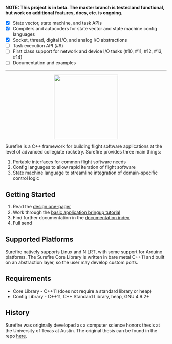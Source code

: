 **NOTE: This project is in beta. The master branch is tested and functional, but work on additional features, docs, etc. is ongoing.**

* [x] State vector, state machine, and task APIs
* [x] Compilers and autocoders for state vector and state machine config languages
* [x] Socket, thread, digital I/O, and analog I/O abstractions
* [ ] Task execution API (#9)
* [ ] First class support for network and device I/O tasks (#10, #11, #12, #13, #14)
* [ ] Documentation and examples

---

<p align="center">
    <image src="docs/assets/surefire-patch.png" width="200px">
</p>

Surefire is a C++ framework for building flight software applications at the level of advanced collegiate rocketry. Surefire provides three main things:

1. Portable interfaces for common flight software needs
2. Config languages to allow rapid iteration of flight software
3. State machine language to streamline integration of domain-specific control logic

## Getting Started

1. Read the [design one-pager](./design-one-pager.md)
2. Work through the [basic application bringup tutorial]()
3. Find further documentation in the [documentation index]()
4. Full send

## Supported Platforms

Surefire natively supports Linux and NILRT, with some support for Arduino platforms. The Surefire Core Library is written in bare metal C++11 and built on an abstraction layer, so the user may develop custom ports.

## Requirements

* Core Library - C++11 (does not require a standard library or heap)
* Config Library - C++11, C++ Standard Library, heap, GNU 4.9.2+

## History

Surefire was originally developed as a computer science honors thesis at the University of Texas at Austin. The original thesis can be found in the repo [here](docs/debruyn_honors_thesis.pdf).

